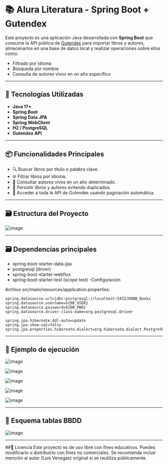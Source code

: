 # 📚 **Alura Literatura - Spring Boot + Gutendex**

Este proyecto es una aplicación Java desarrollada con **Spring Boot** que consume la API pública de [Gutendex](https://gutendex.com) para importar libros y autores, almacenarlos en una base de datos local y realizar operaciones sobre ellos como:

- Filtrado por idioma
- Búsqueda por nombre
- Consulta de autores vivos en un año específico

---

## 🚀 **Tecnologías Utilizadas**

- **Java 17+**
- **Spring Boot**
- **Spring Data JPA**
- **Spring WebClient**
- **H2 / PostgreSQL**
- **Gutendex API**

---

## 📦 **Funcionalidades Principales**

- 🔍 Buscar libros por título o palabra clave.
- 🌐 Filtrar libros por idioma.
- 👤 Consultar autores vivos en un año determinado.
- 💾 Persistir libros y autores evitando duplicados.
- 🔄 Acceder a toda la API de Gutendex usando paginación automática.

---

## 🗃️ **Estructura del Proyecto**
![image](https://github.com/user-attachments/assets/5326d24c-ea16-4890-8dfb-b4604a8cfacb)

---

## 🗃️ **Dependencias principales**

- spring-boot-starter-data-jpa
- postgresql (driver)
- spring-boot-starter-webflux
- spring-boot-starter-test (scope test)
 -Configuración

Archivo src/main/resources/application.properties:

    spring.datasource.url=jdbc:postgresql://localhost:5432/DDBB_Books
    spring.datasource.username=${DB_USER}
    spring.datasource.password=${DB_PWD}
    spring.datasource.driver-class-name=org.postgresql.Driver
    
    spring.jpa.hibernate.ddl-auto=update
    spring.jpa.show-sql=false
    spring.jpa.properties.hibernate.dialect=org.hibernate.dialect.PostgreSQLDialect

---

## 🧪 Ejemplo de ejecución

![image](https://github.com/user-attachments/assets/2ae4658e-cb60-4674-b4d3-c29bb97dc965)

![image](https://github.com/user-attachments/assets/24540a22-49ad-41a3-9074-84494ef50f7e)

![image](https://github.com/user-attachments/assets/8bf70bc9-f868-46b2-ac55-e298888bf9b3)

![image](https://github.com/user-attachments/assets/34069359-48a2-4082-8738-2d01950e21d5)

![image](https://github.com/user-attachments/assets/b846368d-ebfb-452c-b295-3efc9f96fbe2)

---

## 🧪 Esquema tablas BBDD

![image](https://github.com/user-attachments/assets/ba95c515-60fa-4027-a237-0085a6c58f0f)

---

##📜 Licencia Este proyecto es de uso libre con fines educativos. Puedes modificarlo o distribuirlo con fines no comerciales. 
Se recomienda incluir mención al autor (Luis Venegas) original si se reutiliza públicamente.

